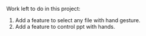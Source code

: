 Work left to do in this project:
1. Add a feature to select any file with hand gesture.
2. Add a feature to control ppt with hands.
